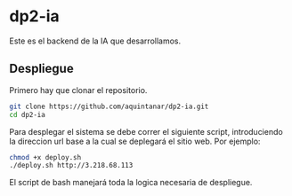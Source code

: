 # dp2-ia

Este es el backend de la IA que desarrollamos.

## Despliegue

Primero hay que clonar el repositorio.

```sh
git clone https://github.com/aquintanar/dp2-ia.git
cd dp2-ia
```

Para desplegar el sistema se debe correr el siguiente script, introduciendo la direccion url base a la cual se deplegará el sitio web. Por ejemplo:

```sh
chmod +x deploy.sh
./deploy.sh http://3.218.68.113
```

El script de bash manejará toda la logica necesaria de despliegue.